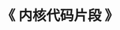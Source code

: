 ---
title: "《 内核代码片段 》"
menu:
  main:
    identifier: "linux-code"
    parent: "linux"
    name: "《 内核代码片段 》"
    weight: 9
---
